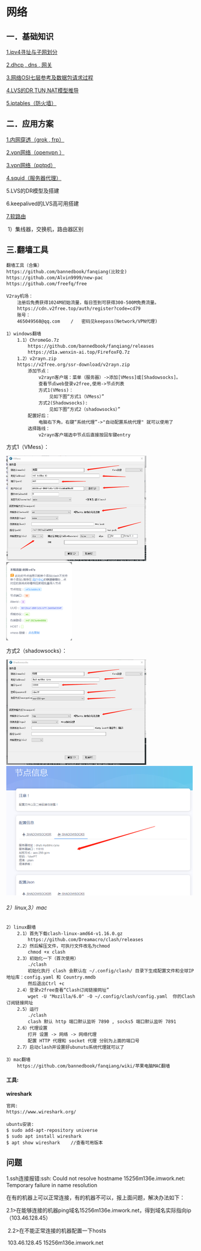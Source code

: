 # 网络

## 一．基础知识

[1.ipv4寻址与子网划分](ipv4-subNetwork.md)

[2.dhcp , dns , 网关](dhcp-dns.md)

[3.网络OSI七层参考及数据包请求过程](osi-proccess.md)

[4.LVS的DR,TUN,NAT模型推导](lvs-dr-tun-nat.md)

[5.iptables（防火墙）](iptables.md)

## 二．应用方案

[1.内网穿透（grok , frp）](app/frp-ngrok.md)

[2.vpn网络（openvpn ）](app/vpn-openvpn.md)

[3.vpn网络（pptpd）](app/vpn-pptpd.md)

[4.squid（服务器代理）](app/squid.md)

5.LVS的DR模型及搭建

6.keepalived的LVS高可用搭建

[7.软路由](app/route.md)

​		1）集线器，交换机，路由器区别

## 三.翻墙工具

```
翻墙工具（合集）
https://github.com/bannedbook/fanqiang(比较全)
https://github.com/Alvin9999/new-pac
https://github.com/freefq/free

V2ray机场：
	注册后免费获得1024M初始流量，每日签到可获得300-500M免费流量。
	https://cdn.v2free.top/auth/register?code=cd79
	账号：
	465049568@qq.com	/	密码见keepass(Network/VPN代理)
	
1）windows翻墙
	1.1）ChromeGo.7z
		https://github.com/bannedbook/fanqiang/releases
		https://d1a.wenxin-ai.top/FirefoxFQ.7z
	1.2）v2rayn.zip
	https://v2free.org/ssr-download/v2rayn.zip
		添加节点：
			v2rayn客户端：菜单（服务器）->添加[VMess]或[Shadowsocks]。
			查看节点web登录v2free,使用->节点列表
			方式1(VMess)：
				见如下图“方式1（VMess）”
			方式2(Shadowsocks):
				见如下图“方式2（shadowsocks）”
		配置好后：
			电脑右下角，右键“系统代理”->"自动配置系统代理" 就可以使用了
		选择路线：
			v2rayn客户端选中节点后直接按回车键entry
```

方式1（VMess）：

<img src="img/vmess1.png" style="zoom:50%;" />

<img src="img/vmess2.png" style="zoom:50%;" />

方式2（shadowsocks）：

<img src="img/shadowsocks1.png" style="zoom:50%;" />

<img src="img/shadowsocks2.png" style="zoom:50%;" />

###### 2）linux,3）mac

```
2）linux翻墙
	2.1）首先下载clash-linux-amd64-v1.16.0.gz
		https://github.com/Dreamacro/clash/releases
	2.2）然后解压文件，可执行文件改名为chmod
		chmod +x clash
	2.3）初始化一下（首次使用）
		./clash 
		初始化执行 clash 会默认在 ~/.config/clash/ 目录下生成配置文件和全球IP地址库：config.yaml 和 Country.mmdb
		然后退出Ctrl +c
	2.4）登录v2free查看“Clash订阅链接网址”
		wget -U "Mozilla/6.0" -O ~/.config/clash/config.yaml  你的Clash订阅链接网址
	2.5）运行
		./clash
		clash 默认 http 端口默认监听 7890 , socks5 端口默认监听 7891
	2.6）代理设置
		打开 设置 -> 网络 -> 网络代理
		配置 HTTP 代理和 socket 代理 分别为上面的端口号
	2.7）启动clash并设置好ubunutu系统代理就可以了
	
3）mac翻墙
	https://github.com/bannedbook/fanqiang/wiki/苹果电脑MAC翻墙
```

#### 工具:

**wireshark**

```
官网:
https://www.wireshark.org/

ubuntu安装:
$ sudo add-apt-repository universe
$ sudo apt install wireshark
$ apt show wireshark	//查看可用版本
```

## 问题

1.ssh连接报错:ssh: Could not resolve hostname 15256m136e.imwork.net: Temporary failure in name resolution

在有的机器上可以正常连接，有的机器不可以，报上面问题，解决办法如下：

​			2.1>在能够连接的机器ping域名15256m136e.imwork.net，得到域名实际指向ip（103.46.128.45）

​			2.2>在不能正常连接的机器配置一下hosts

​						103.46.128.45 15256m136e.imwork.net